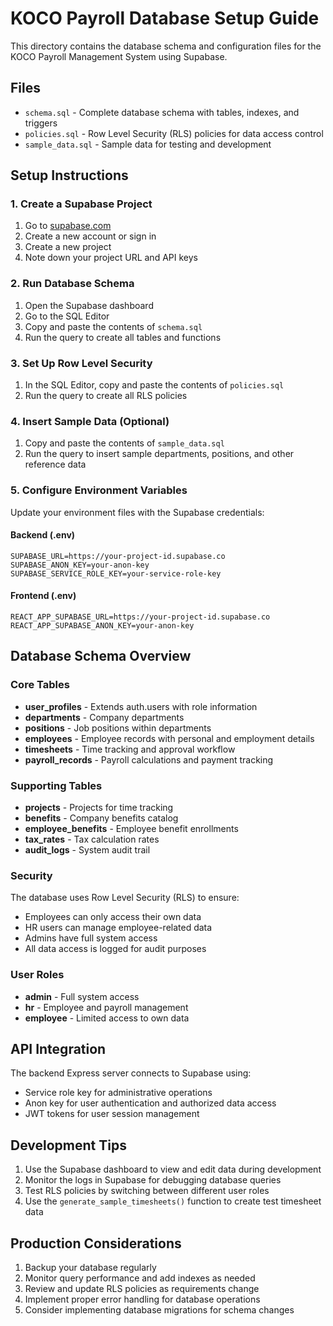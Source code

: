 # KOCO Payroll Database Setup Guide

This directory contains the database schema and configuration files for the KOCO Payroll Management System using Supabase.

## Files

- `schema.sql` - Complete database schema with tables, indexes, and triggers
- `policies.sql` - Row Level Security (RLS) policies for data access control
- `sample_data.sql` - Sample data for testing and development

## Setup Instructions

### 1. Create a Supabase Project

1. Go to [supabase.com](https://supabase.com)
2. Create a new account or sign in
3. Create a new project
4. Note down your project URL and API keys

### 2. Run Database Schema

1. Open the Supabase dashboard
2. Go to the SQL Editor
3. Copy and paste the contents of `schema.sql`
4. Run the query to create all tables and functions

### 3. Set Up Row Level Security

1. In the SQL Editor, copy and paste the contents of `policies.sql`
2. Run the query to create all RLS policies

### 4. Insert Sample Data (Optional)

1. Copy and paste the contents of `sample_data.sql`
2. Run the query to insert sample departments, positions, and other reference data

### 5. Configure Environment Variables

Update your environment files with the Supabase credentials:

#### Backend (.env)
```env
SUPABASE_URL=https://your-project-id.supabase.co
SUPABASE_ANON_KEY=your-anon-key
SUPABASE_SERVICE_ROLE_KEY=your-service-role-key
```

#### Frontend (.env)
```env
REACT_APP_SUPABASE_URL=https://your-project-id.supabase.co
REACT_APP_SUPABASE_ANON_KEY=your-anon-key
```

## Database Schema Overview

### Core Tables

- **user_profiles** - Extends auth.users with role information
- **departments** - Company departments
- **positions** - Job positions within departments
- **employees** - Employee records with personal and employment details
- **timesheets** - Time tracking and approval workflow
- **payroll_records** - Payroll calculations and payment tracking

### Supporting Tables

- **projects** - Projects for time tracking
- **benefits** - Company benefits catalog
- **employee_benefits** - Employee benefit enrollments
- **tax_rates** - Tax calculation rates
- **audit_logs** - System audit trail

### Security

The database uses Row Level Security (RLS) to ensure:
- Employees can only access their own data
- HR users can manage employee-related data
- Admins have full system access
- All data access is logged for audit purposes

### User Roles

- **admin** - Full system access
- **hr** - Employee and payroll management
- **employee** - Limited access to own data

## API Integration

The backend Express server connects to Supabase using:
- Service role key for administrative operations
- Anon key for user authentication and authorized data access
- JWT tokens for user session management

## Development Tips

1. Use the Supabase dashboard to view and edit data during development
2. Monitor the logs in Supabase for debugging database queries
3. Test RLS policies by switching between different user roles
4. Use the `generate_sample_timesheets()` function to create test timesheet data

## Production Considerations

1. Backup your database regularly
2. Monitor query performance and add indexes as needed
3. Review and update RLS policies as requirements change
4. Implement proper error handling for database operations
5. Consider implementing database migrations for schema changes